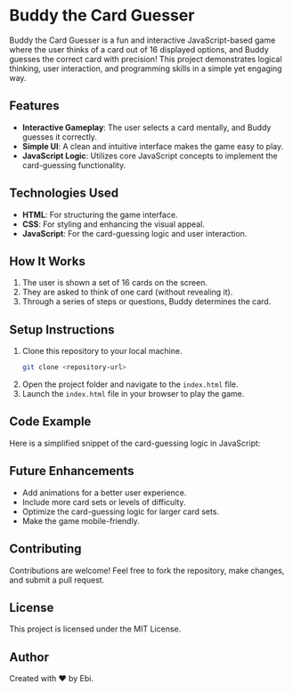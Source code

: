 # Buddy the Card Guesser

Buddy the Card Guesser is a fun and interactive JavaScript-based game where the user thinks of a card out of 16 displayed options, and Buddy guesses the correct card with precision! This project demonstrates logical thinking, user interaction, and programming skills in a simple yet engaging way.

## Features

- **Interactive Gameplay**: The user selects a card mentally, and Buddy guesses it correctly.
- **Simple UI**: A clean and intuitive interface makes the game easy to play.
- **JavaScript Logic**: Utilizes core JavaScript concepts to implement the card-guessing functionality.

## Technologies Used

- **HTML**: For structuring the game interface.
- **CSS**: For styling and enhancing the visual appeal.
- **JavaScript**: For the card-guessing logic and user interaction.

## How It Works

1. The user is shown a set of 16 cards on the screen.
2. They are asked to think of one card (without revealing it).
3. Through a series of steps or questions, Buddy determines the card.

## Setup Instructions

1. Clone this repository to your local machine.
   ```bash
   git clone <repository-url>
   ```
2. Open the project folder and navigate to the `index.html` file.
3. Launch the `index.html` file in your browser to play the game.

## Code Example

Here is a simplified snippet of the card-guessing logic in JavaScript:

## Future Enhancements

- Add animations for a better user experience.
- Include more card sets or levels of difficulty.
- Optimize the card-guessing logic for larger card sets.
- Make the game mobile-friendly.

## Contributing

Contributions are welcome! Feel free to fork the repository, make changes, and submit a pull request.

## License

This project is licensed under the MIT License.

## Author

Created with ❤️ by Ebi.
